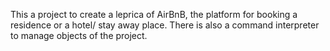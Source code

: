 This a project to create a leprica of AirBnB, the platform for booking a residence or a hotel/ stay away place.
There is also a command interpreter to manage objects of the project.

